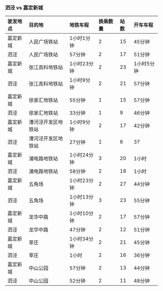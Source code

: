 ### 泗泾 vs 嘉定新城
|驶发地点|目的地|地铁车程|换乘数量|站数|开车车程|
|:----------|:---------|:------|:-----|:------|:--------|
|嘉定新城|人民广场铁站|1小时1分钟|2|15|45分钟|
|泗泾|人民广场铁站|57分钟|2|17|51分钟|
|嘉定新城|张江高科地铁站|1小时23分钟|2|23|1小时5分钟|
|泗泾|张江高科地铁站|1小时9分钟|2|21|57分钟|
|嘉定新城|徐家汇地铁站|55分钟|1|15|57分钟|
|泗泾|徐家汇地铁站|33分钟|1|9|46分钟|
|嘉定新城|漕河泾开发区地铁站|1小时9分钟|2|17|42分钟|
|泗泾|漕河泾开发区地铁站|27分钟|1|6|37|
|嘉定新城|浦电路地铁站|1小时24分钟|3|20|1小时|
|泗泾|浦电路地铁站|58分钟|2|18|1小时|
|嘉定新城|五角场|1小时23分钟|2|27|44分钟|
|泗泾|五角场|1小时13分钟|3|23|55分钟|
|嘉定新城|龙华中路|1小时10分钟|2|17|57分钟|
|泗泾|龙华中路|47分钟|2|12|51分钟|
|嘉定新城|莘庄|1小时34分钟|2|21|45分钟|
|泗泾|莘庄|1小时|2|16|36分钟|
|嘉定新城|中山公园|57分钟|2|13|44分钟|
|泗泾|中山公园|52分钟|2|11|48分钟|













